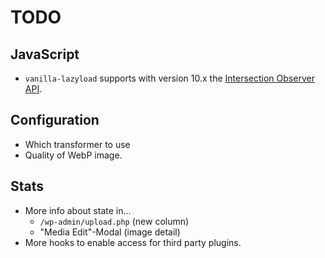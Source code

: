 # TODO

## JavaScript
* `vanilla-lazyload` supports with version 10.x the [Intersection Observer API](https://developer.mozilla.org/en-US/docs/Web/API/Intersection_Observer_API).

## Configuration
* Which transformer to use
* Quality of WebP image.

## Stats
* More info about state in...
  * `/wp-admin/upload.php` (new column)
  * "Media Edit"-Modal (image detail)
* More hooks to enable access for third party plugins. 